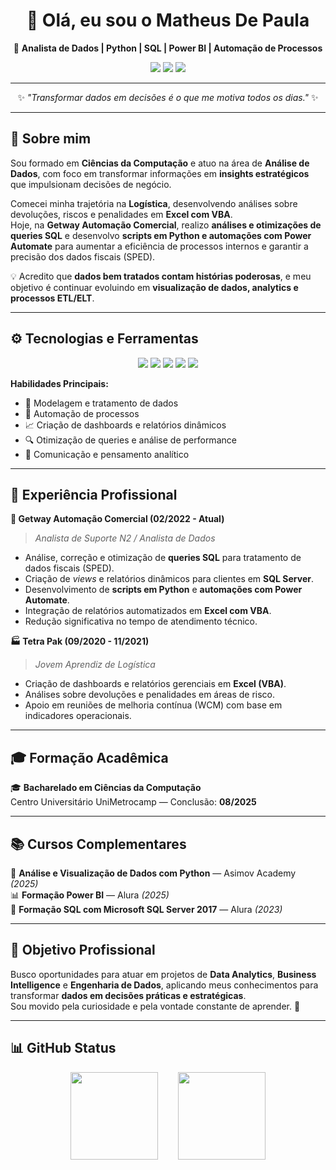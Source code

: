<h1 align="center">👋 Olá, eu sou o Matheus De Paula</h1>

<p align="center">
  🎯 <b>Analista de Dados | Python | SQL | Power BI | Automação de Processos</b>  
</p>

<p align="center">
  <a href="mailto:paulaemanuel009@gmail.com"><img src="https://img.shields.io/badge/E--mail-D14836?style=for-the-badge&logo=gmail&logoColor=white" /></a>
  <a href="https://www.linkedin.com/in/matheus-de-paula-291947187" target="_blank"><img src="https://img.shields.io/badge/LinkedIn-0A66C2?style=for-the-badge&logo=linkedin&logoColor=white" /></a>
  <a href="#" target="_blank"><img src="https://img.shields.io/badge/Portfólio-000000?style=for-the-badge&logo=github&logoColor=white" /></a>
</p>

---

<p align="center">
  ✨ <i>"Transformar dados em decisões é o que me motiva todos os dias."</i> ✨
</p>

---

## 🧠 Sobre mim

Sou formado em **Ciências da Computação** e atuo na área de **Análise de Dados**, com foco em transformar informações em **insights estratégicos** que impulsionam decisões de negócio.

Comecei minha trajetória na **Logística**, desenvolvendo análises sobre devoluções, riscos e penalidades em **Excel com VBA**.  
Hoje, na **Getway Automação Comercial**, realizo **análises e otimizações de queries SQL** e desenvolvo **scripts em Python e automações com Power Automate** para aumentar a eficiência de processos internos e garantir a precisão dos dados fiscais (SPED).

💡 Acredito que **dados bem tratados contam histórias poderosas**, e meu objetivo é continuar evoluindo em **visualização de dados, analytics e processos ETL/ELT**.

---

## ⚙️ Tecnologias e Ferramentas

<p align="center">
  <img src="https://img.shields.io/badge/Python-3776AB?style=for-the-badge&logo=python&logoColor=white" />
  <img src="https://img.shields.io/badge/SQL%20Server-CC2927?style=for-the-badge&logo=microsoft-sql-server&logoColor=white" />
  <img src="https://img.shields.io/badge/Power%20BI-F2C811?style=for-the-badge&logo=powerbi&logoColor=black" />
  <img src="https://img.shields.io/badge/Excel-217346?style=for-the-badge&logo=microsoft-excel&logoColor=white" />
  <img src="https://img.shields.io/badge/Power%20Automate-0066FF?style=for-the-badge&logo=power-automate&logoColor=white" />
</p>

**Habilidades Principais:**
- 🧩 Modelagem e tratamento de dados  
- 🤖 Automação de processos  
- 📈 Criação de dashboards e relatórios dinâmicos  
- 🔍 Otimização de queries e análise de performance  
- 💬 Comunicação e pensamento analítico  

---

## 💼 Experiência Profissional

**🚀 Getway Automação Comercial (02/2022 - Atual)**  
> *Analista de Suporte N2 / Analista de Dados*  
- Análise, correção e otimização de **queries SQL** para tratamento de dados fiscais (SPED).  
- Criação de *views* e relatórios dinâmicos para clientes em **SQL Server**.  
- Desenvolvimento de **scripts em Python** e **automações com Power Automate**.  
- Integração de relatórios automatizados em **Excel com VBA**.  
- Redução significativa no tempo de atendimento técnico.

**🏭 Tetra Pak (09/2020 - 11/2021)**  
> *Jovem Aprendiz de Logística*  
- Criação de dashboards e relatórios gerenciais em **Excel (VBA)**.  
- Análises sobre devoluções e penalidades em áreas de risco.  
- Apoio em reuniões de melhoria contínua (WCM) com base em indicadores operacionais.

---

## 🎓 Formação Acadêmica

🎓 **Bacharelado em Ciências da Computação**  
Centro Universitário UniMetrocamp — Conclusão: **08/2025**

---

## 📚 Cursos Complementares

📘 **Análise e Visualização de Dados com Python** — Asimov Academy *(2025)*  
📊 **Formação Power BI** — Alura *(2025)*  
💾 **Formação SQL com Microsoft SQL Server 2017** — Alura *(2023)*

---

## 🚀 Objetivo Profissional

Busco oportunidades para atuar em projetos de **Data Analytics**, **Business Intelligence** e **Engenharia de Dados**, aplicando meus conhecimentos para transformar **dados em decisões práticas e estratégicas**.  
Sou movido pela curiosidade e pela vontade constante de aprender. 💪  

---

## 📊 GitHub Status

<p align="center">
  <img height="140em" src="https://github-readme-stats.vercel.app/api?username=MatheusPaula02&show_icons=true&theme=dark&count_private=true" />
  &nbsp;&nbsp;&nbsp;&nbsp;&nbsp;&nbsp;
  <img height="140em" src="https://github-readme-stats.vercel.app/api/top-langs/?username=MatheusPaula02&layout=compact&theme=dark" />
</p>

